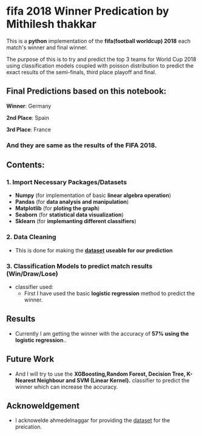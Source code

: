 # fifa 2018 Winner Predication by Mithilesh thakkar
This is a **python** implementation of the **fifa(football worldcup) 2018** each match's winner and final winner.

The purpose of this is to try and predict the top 3 teams for World Cup 2018 using classification models coupled with poisson distribution to predict the exact results of the semi-finals, third place playoff and final. 

## **Final Predictions based on this notebook:**

**Winner**: Germany

**2nd Place**: Spain

**3rd Place**: France

### And they are **same** as the **results of the FIFA 2018**.

## **Contents:**

### **1. Import Necessary Packages/Datasets** 
- **Numpy** (for implementation of basic **linear algebra operation**)
- **Pandas** (for **data analysis and manipulation**)
- **Matplotlib** (for **ploting the graph**)
- **Seaborn** (for **statistical data visualization**)
- **Sklearn** (for **implemanting different classifiers**)

### **2. Data Cleaning**
- This is done for making the **[dataset](https://www.kaggle.com/ahmedelnaggar/fifa-worldcup-2018-dataset) useable for our prediction**

### **3. Classification Models to predict match results (Win/Draw/Lose)**
- classifier used:
  - First I have used the basic **logistic regression** method to predict the winner.
  
## Results
- Currently I am getting the winner with the accuracy of **57% using the logistic regression**..

## Future Work
- And I will try to use the **XGBoosting,Random Forest, Decision Tree, K-Nearest Neighbour and SVM (Linear Kernel).** classifier to predict the winner which can increase the accuracy.

## Acknoweldgement
- I acknowelde ahmedelnaggar for providing the [dataset](https://www.kaggle.com/ahmedelnaggar/fifa-worldcup-2018-dataset) for the preication.

